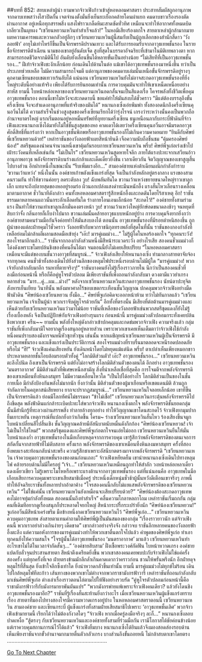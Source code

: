 ##บทที่ 852: สยบเหล่าผู้นำ
ยามพวกจ้าวเฟิงก้าวเข้าสู่หอหลอมศาสตรา ประสาทสัมผัสถูกอานุภาพจากดาบเทพสว่างไสวปิดกั้น เจตจำนงตั้งมั่นยิ่งเย็นยะเยือกคล้ายโดนผ่าแยก
คมดาบขาวเรืองรองตัดผ่านอากาศ อยู่เหนือทุกสรรพสิ่ง แสงไฟราวเกล็ดหิมะสาดซัดทั่วทิศ เหมือนจะทำให้อากาศทั้งหมดบิดเกลียวเป็นผุยผง
“เซวียนหยวนเหวินทำสำเร็จแล้ว!”
ในหอมีเสียงร้องตกใจ สายตาเหล่าผู้กล้ามากมายเผยความเคารพและหวาดกลัวอยู่ลึกๆ
เซวียนหยวนเหวินผู้นี้สมกับเป็นผู้ถูกเลือกของสำนักสี่ดาว ‘วังลอยฟ้า’ อายุไม่เท่าไหร่ก็ขึ้นเป็นจักรพรรดิปราณเทวะ และได้รับการยอมรับจากอาวุธเทพชั้นรอง
ในรายชื่อจักรพรรดิต้าเฉียน นามของเขาอยู่อันดับเจ็ด สูงที่สุดในบรรดาอัจฉริยะที่เข้ามาในมิติเทพลวงตา
หากสามารถรอดชีวิตจากมิตินี้ไป อันดับยังเลื่อนขึ้นได้หลายขั้นเป็นอย่างน้อย
“ไม่เสียทีที่เป็นอาวุธเทพชั้นรอง...”
ฝีเท้าจ้าวเฟิงชะงักเล็กน้อย ก่อนเดินไปด้านในต่อ
แม้เขาได้อาวุธเทพชั้นรองมาหนึ่งชิ้น ทว่าเป็นประเภทช่วยเหลือ ไม่มีความสามารถโจมตี
แต่อานุภาพของคมดาบเล่มนั้นเหนือขั้นจักรพรรดิอยู่รางๆ คุกคามเซียนขอบเขตเทวาเร้นลับได้
แน่นอน เซวียนหยวนเหวินยังไม่อาจสะกดอาวุธเทพชั้นรองที่ยิ่งใหญ่ระดับนี้อย่างแท้จริง เพียงได้รับการยินยอมเท่านั้น การควบคุมมันจะทำให้เขาเหน็ดเหนื่อยอย่างสาหัส
ยามนี้
ใบหน้าหล่อเหลาของเซวียนหยวนเหวินอดกลั้นจนเป็นสีแดงเรื่อ โคจรพลังทั้งชีวิตเพื่อคุมอาวุธเทพชั้นรอง
ตอนนี้เขาไม่หวังจะสะกดดาบนี้ ขอแค่ทำให้มันสงบได้ชั่วคราว
“มีแต่ต้องบรรลุถึงขั้นครึ่งเซียน จึงจะสำแดงอานุภาพที่แท้จริงของมันได้”
หนานกงเซิ่งเอ่ยพึมพำ
ทั้งสองอดนึกถึงครึ่งเซียนคุนอวิ๋นไม่ได้
ความสำเร็จในช่วงสูงสุดของครึ่งเซียนเรียกได้ว่ารุ่งโรจน์ เกรงว่าระหว่างนั้นคงเป็นพวกถืออำนาจบาตรใหญ่
แรกเริ่มตอนอยู่หอหมื่นทรัพย์ที่อุทยานครึ่งเซียน
ธนูเหนือนภากับกระบี่ฟ้าดินที่จ้าวเฟิงและหนานกงเซิ่งได้มายังไม่ใช่ชั้นสูงสุดของหอ
คาดเดาได้เลยว่าครึ่งเซียนคุนอวิ๋นอาจมีมรดกอาวุธศักดิ์สิทธิ์ที่แกร่งกว่า หากเป็นอาวุธชั้นพิภพหรืออาวุธเทพชั้นรองก็ไม่เกินความคาดหมาย
“ยินดีกับศิษย์พี่เซวียนหยวนด้วย!”
เหล่าราชันของวังลอยฟ้าเผยสีหน้ายินดี เจือความนับถือชื่นชม
“คุ้มครองศิษย์น้อง!”
สตรีชุดแดงนำคนจำนวนหนึ่งเขาคุ้มกันรอบกายเซวียนหยวนเหวิน
พรึ่บ!
ศิษย์พี่จูเก๋อเร่งเข้าไปเฝ้าระวังคนที่เหลือเช่นกัน
“ไม่เป็นไร”
เซวียนหยวนเหวินสูดหายใจลึก ภายใต้แรงปะทะจากเสวียนอ้าวอานุภาพอาวุธ พลังจักรพรรดิบนร่างแก่กล้าและเด็ดเดี่ยวยิ่งขึ้น
เวลาเดียวกัน จิตวิญญาณของเขาสูญสิ้นไปบางส่วน
อีกฝากหนึ่งในขณะนั้น
“รีบเพิ่มแรงอีก...”
สามองค์ชายแห่งต้าเฉียนผนึกกำลังกำราบ ‘ขวานเว้าแหว่ง’
หนึ่งในนั้น องค์ชายเก้าพลังแข็งแกร่งที่สุด จึงเป็นกำลังหลักอยู่ตรงกลาง
แรงของสามคนรวมกัน ทำให้ขวานค่อยๆ ลดระดับลง
วูบ!
ฉับพลันทันใด ขวานเว้าแหว่งขยายขนาดใหญ่ราวเขาลูกเล็ก แทบจะถึงปลายสุดของหออยู่รอมร่อ ผิวนอกเปล่งแสงดำทะมึนหนักอึ้ง แรงสั่นไหวเลือนรางเคลื่อนมาตามอากาศ
ชั่ววินาทีดังกล่าว
คนทั้งหอหลอมศาสตรารู้สึกหนักอึ้งและกดดันโดยไร้สาเหตุ
อึก!
ราชันธรรมดาหลายคนแถวนั้นกระอักเลือดทันใด ร่างกายโอนเอนเล็กน้อย
“สะกดไว้!”
องค์ชายทั้งสามร่วมแรง ฝืนทำให้ขวานเท่าเขาลูกเล็กมั่นคงตรงหน้า
วูบ!
ขวานเว้าแหว่งใหญ่ยักษ์ลดขนาดลงช้าๆ จนหยุดที่สิบกว่าจั้ง กลิ่นอายก็เก็บงำไปมาก
ขวานเล่มนั้นคล้ายอาวุธแบบหนักอยู่บ้าง การควบคุมจึงยากยิ่งกว่า
องค์ชายสามคนร่วมมือกันจึงค่อยทำให้มันสงบลงได้
ตอนนั้น
อาวุธเทพชั้นรองที่มีรอยตำหนิสองชิ้น ถูกผู้นำของแต่ละฝ่ายคุมไว้ชั่วคราว
วังลอยฟ้ากับพวกราชนิกุลทรงพลังที่สุดในที่นั้น ราชันของกองกำลังที่เหลือย่อมไม่กล้าผลีผลามสอดมือเข้ายุ่ง
“เอ๊ะ! มารคู่ผมม่วง...”
ไม่รู้ผู้ใดในหอร้องตกใจ
“ทุกคนระวัง! สองโจรมาอีกแล้ว...”
ราชันจากกองกำลังส่วนหนึ่งมีสีหน้าระแวดระวัง
อย่างไรเสีย สองคนชั่วผมม่วงก็โด่งดังเพราะขโมยปล้นชิงของที่คนอื่นได้มา จนตอนนี้ยังไม่เคยเสียเปรียบ
“ในหอหลอมศาสตรา เหมือนจะมีแต่ของบนชั้นวางอาวุธที่สมบูรณ์...”
จ้าวเฟิงส่งเสียงให้หนานกงเซิ่ง
ท่ามกลางสายตาจับจ้องจากทุกคน คนชั่วช้าทั้งสองเดินไปยังส่วนลึกของหลุมไฟประหนึ่งรอบด้านไม่มีผู้ใด
“มารคู่ผมม่วง! พวกเจ้ายังกล้ากลับมาอีก รนหาที่ตายจริงๆ!”
ราชันบางคนยังไม่รู้เรื่องราวภายใน นึกว่าเป็นสองคนชั่วที่ลงมือก่อนหน้านี้ หรือก็คือคู่หูโจรตัวปลอม
มีเพียงราชันที่เพิ่งถอนกำลังกลับมา ดวงตามีแววยำเกรงหลายส่วน
“มาร...คู่...ผม...ม่วง!”
หลังจากเซวียนหยวนเหวินสะกดอาวุธเทพชั้นรอง นัยน์ตาปะทุจิตสังหารเย็นเยียบ
วินาทีนั้น
พลังมหาศาลไร้ขอบเขตกระเทือนชั้นวิญญาณ ปกคลุมพวกจ้าวเฟิงอย่างมืดฟ้ามัวดิน
“ศิษย์น้องเซวียนหยวน ยั้งมือ...”
ศิษย์พี่จูเก๋อคิดจะออกหน้าห้าม ทว่าไม่ทันกาลแล้ว
“เซวียนหยวนเหวิน เจ้าเป็นผู้นำ พวกเราจับคู่หูโจรด้วยกัน”
อีกทั้งที่ตรงนั้น มีเสียงที่ต่อต้านมารคู่ผมม่วงและเห็นด้วยกับเซวียนหยวนเหวินแว่วมาไม่น้อย
ราชันที่เหลือของวังลอยฟ้าเช่นพวกสตรีชุดแดงก็ยังไม่รู้เรื่องเบื้องหลัง จึงเป็นปฏิปักษ์กับจ้าวเฟิงอย่างรุนแรง
ก่อนหน้านี้
มารคู่ผมม่วงตัวปลอมกระทั่งเคยปล้นชิงพวกเขา
ครืน~~
ยามนั้น พลังยิ่งใหญ่ดังกล่าวเข้าปกคลุมและกดข่มพวกจ้าวเฟิง
ความจริงแล้ว
กลุ่มราชันที่เพิ่งกลับมามีใจอยากดูเรื่องสนุกอยู่หลายส่วน
เพราะพวกเขาเคยเห็นเต็มตาว่าจ้าวเฟิงใช้กำลังหนึ่งคนปราบสองมังกรจนหนีหัวซุกหัวซุน
เช่นนั้น หากเผชิญหน้าเซวียนหยวนเหวินผู้เป็นจักรพรรดิ มีอาวุธเทพชั้นรอง และแข็งแกร่งเป็นประวัติการณ์ สองโจรผมม่วงที่ราบรื่นมาตลอดจะหนีรอดปลอดภัยหรือไม่
“ฮึ!”
จ้าวเฟิงแค่นเสียงหยัน ยังเดินหน้าโดยไม่หยุดแม้แต่นิด
พรึ่บ!
ตาเปล่าเห็นเพียงหมอกขาวประหลาดหลายชั้นโอบล้อมรอบตัวทั้งคู่
“โลกมิติส่วนตัว! เอ๊ะ? อาวุธเทพชั้นรอง...”
เซวียนหยวนเหวินตะลึงไปนิด ถึงเขาเป็นจักรพรรดิ แต่ยังไม่อาจสร้างโลกมิติส่วนตัวของตนได้
อีกอย่าง อาวุธเทพชั้นรอง ‘มนตราอากาศ’ มีมิติส่วนตัวที่พิเศษเหนือสามัญ
สิ่งที่น่าเหลือเชื่อที่สุดคือ
การโจมตีจากพลังจักรพรรดิของเขาเหมือนทิ้งหินลงสมุทร ไม่มีความเคลื่อนไหวใด
“เป็นไปได้อย่างไร โลกมิติส่วนเป็นของในชั้นกายเนื้อ มีกำลังป้องกันพลังไม่มากนัก ยิ่งกว่านั้น มิติส่วนตัวของผู้มาเยือนหรือเขตแดนมิติ ล้วนถูกจำกัดภายในคฤหาสน์เสียหยาง ยากจะปรากฏสมบูรณ์...”
เซวียนหยวนเหวินใจลอยเล็กน้อย
เขาที่ขึ้นเป็นจักรพรรดิแล้ว ย่อมมีโลกทัศน์ไม่ธรรมดา
“ข้าไม่เชื่อ!”
เซวียนหยวนเหวินกระตุ้นพลังจักรพรรดิไปถึงขีดสุด พลังฟ้าดินแก่กล้าระเบิดปะทะใส่พวกจ้าวเฟิง
หนานกงเซิ่งตกใจ พลังจักรพรรดิชั้นยอดกลุ่มนั้นมีสำนึกรู้ที่ทะลวงผ่านสรรพสิ่ง ทำลายล้างทุกอย่าง ทำให้วิญญาณเขาโดนสะกดไว้
จ้าวเฟิงยกมุมปากยิ้มเยาะหยัน
เหตุการณ์ที่แปลกยิ่งกว่าเกิดขึ้น
โครม~
ร่างเซวียนหยวนเหวินสั่นไหว ร้องเสียงขึ้นจมูก ใบหน้าเปลี่ยนสีไปสิ้นเชิง ชั้นวิญญาณคล้ายมีอัสนีบาตนับหมื่นดังกึกก้อง
“ศิษย์น้องเซวียนหยวน! เจ้าไม่เป็นไรใช่ไหม!”
พวกสตรีชุดแดงและศิษย์พี่จูเก๋อตกใจจนเอ่ยไม่ออก
เซวียนหยวนเหวินยืนให้มั่น ใบหน้าแดงก่ำ อาวุธเทพชั้นรองในมือเกือบหลุดจากการควบคุม
เขารู้สึกว่าพลังจักรพรรดิของตนเจอการสกัดกั้นจากสายฟ้าที่ไม่ดับสลาย
ครั้งแรก พลังจักรพรรดิของเขาเหมือนทิ้งหินลงมหาสมุทร
ครั้งที่สอง ยิ่งพบแรงสะท้อนกลับน่าสะพรึง ความรู้สึกชาเพราะอัสนีบาตตรงมาจากพลังจักรพรรดิ
“เซวียนหยวนเหวิน เจ้าควบคุมอาวุธเทพชั้นรองของตนก่อนเถอะ”
จ้าวเฟิงเหยียดยิ้ม
เขานำหนานกงเซิ่งเดินไปทางหลุมไฟ คล้ายรอบด้านไม่มีใครอยู่
“เจ้า...”
เซวียนหยวนเหวินเหมือนถูกทำให้สำลัก วงหน้าหล่อเหลาเดี๋ยวแดงเดี๋ยวเขียว ไม่รู้เพราะโมโหหรือเพราะแรงต้านจากอาวุธเทพชั้นรอง
แต่ที่แน่นอนคือ อาวุธเทพในมือเกือบเสียการควบคุมเพราะเขาเสียสมาธิเมื่อครู่
ประหนึ่งเด็กหนุ่มชั่วช้าผู้นั้นหวังดีเตือนเขาจริงๆ
ภาพนี้ทำให้อัจฉริยะราชันทั้งหลายปากอ้าตาค้าง
“โจรสองคนนี้กลับไม่แยแสพลังจักรพรรดิของเซวียนหยวนเหวิน”
“ไม่ใช่แค่นั้น เซวียนหยวนเหวินยังเหมือนจะเสียเปรียบด้วย?”
“ศิษย์น้องต้องสะกดอาวุธเทพ คงไม่อาจทุ่มกำลังทั้งหมด สองคนนั้นถึงทำสำเร็จ”
คลื่นความโกลาหลถาโถม เหล่าราชันเริ่มถกกัน
กลุ่มคนที่เดิมทีอยากดูเรื่องสนุกก็ประหลาดใจยกใหญ่ สีหน้ากระปรี้กระเปร่ายิ่งนัก
“ศิษย์น้องเซวียนหยวน!” จูเก๋ออวิ๋นมีสีหน้าเคร่งขรึม มือข้างหนึ่งกดเซวียนหยวนเหวินไว้
“ศิษย์พี่จูเก๋อ...”
เซวียนหยวนเหวินควบคุมอาวุธเทพ ส่งสายตาแทนคำถามให้ศิษย์พี่ผู้เป็นมันสมองของกลุ่ม
“เรื่องราวยาวนัก แต่จ้าวเฟิงคนนี้ พวกเราอย่าล่วงเกินง่ายๆ เด็ดขาด”
เขากล่าวอย่างจริงจัง
กล่าวจบ ราชันอีกหลายคนของวังลอยฟ้าอึ้งตะลึง
แต่ความอหังการของมารคู่ผมม่วงทำให้พวกเขาตื่นตกใจไปแล้ว
คำพูดของศิษย์พี่จูเก๋อ ทำเอาทุกคนยิ่งให้ความสนใจ
“โจรผู้นั้นได้อาวุธเทพชั้นรอง ‘มนตราอากาศ’ มาแล้ว เซวียนหยวนเหวินทำอะไรเขาไม่ได้ในเวลาจำกัดสั้นๆ...”
‘องค์ชายสิบสาม’ ฝั่งเชื้อพระวงศ์กัดฟัน ใบหน้าหวาดเกรง
องค์ชายแปดกับลั่วจุนประสานสายตา สีหน้าตึงเครียดยิ่งขึ้น
พวกเขาสองคนเคยพบปะกับจ้าวเฟิงไม่ใช่แค่ครั้งสองครั้ง แต่ทุกครั้งที่เจอ ฝ่ายตรงข้ามมักลึกล้ำเกินคาดเดากว่าคราวก่อน ชวนให้พรั่นพรึงนัก
อีกฝ่ายดุจหลุมไร้ที่สิ้นสุด ยิ่งเข้าใจลึกซึ้งเท่าใด ยิ่งน่าหวาดกลัวขึ้นเท่านั้น
ยามนี้
มารคู่ผมม่วงไม่ทุกข์ไม่ร้อน เดินไปใกล้หลุมไฟทีละก้าว เส้นทางของพวกเขาไม่ต่างจากพวกราชามังกรฟ้าวารี
เหล่าราชันที่ถอนกำลังกลับมาเช่นศิษย์พี่จูเก๋อ ต่างเล่าเรื่องราวตอนไล่ตามไปให้ฟังอย่างรวบรัด
“คู่หูโจรตัวปลอมก่อนหน้านี้คือราชามังกรฟ้าวารีกับมังกรมายาพันผันแปร”
“พวกมังกรพ่ายแพ้เพราะจ้าวเฟิงคนเดียว? แล้วยังโดนชิงอาวุธเทพชั้นรองมาอีก?”
ราชันที่รู้เรื่องสั่นสะท้านยิ่งกว่าอะไร
เมื่อเซวียนหยวนเหวินผู้แข็งแกร่งทราบเรื่อง สายตาที่มองไปทางสองโจรมีความหวาดเกรงอยู่บ้าง
ในหอหลอมศาสตราตอนนี้
เซวียนหยวนเหวิน สามองค์ชาย และเซียนกระบี่ ผู้แข็งแกร่งทั้งสามฝ่ายเสียสมาธิไปเพราะ ‘อาวุธเทพชั้นเลิศ’
พวกจ้าวเฟิงเข้ามายามนี้ เรียกได้ว่าไม่ต้องกังวลใดๆ
“จ้าวเฟิง หากเมื่อครู่ลงมือจริงๆ ละก็...”
หนานกงเซิ่งลอบปาดเหงื่อ
“สู้ตรงๆ กับเซวียนหยวนเหวินและองค์ชายทั้งสามที่ร่วมมือกัน เรามีโอกาสได้ชัยค่อนข้างน้อย แต่เราควบคุมสถานการณ์ไว้ได้แล้ว”
จ้าวเฟิงยิ้มบาง
หนานกงเซิ่งได้ยินแล้วจึงมองสอดส่องรอบด้าน เห็นเพียงราชันจากขั้วอำนาจมากมายตื่นตัวกลัวเกรง บางส่วนถึงขั้นถอยหนี ไม่กล้าสบตาเขาโดยตรง
..................................................................


[Go To Next Chapter]( ./90.md)